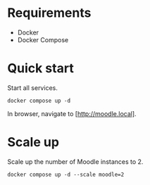 # Requirements

- Docker
- Docker Compose

# Quick start

Start all services.
```
docker compose up -d
```

In browser, navigate to [http://moodle.local].

# Scale up

Scale up the number of Moodle instances to 2.
```
docker compose up -d --scale moodle=2
```
